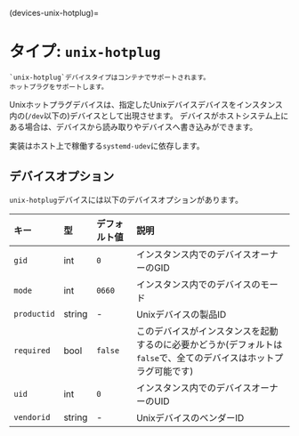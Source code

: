 (devices-unix-hotplug)=
# タイプ: `unix-hotplug`

```{note}
`unix-hotplug`デバイスタイプはコンテナでサポートされます。
ホットプラグをサポートします。
```

Unixホットプラグデバイスは、指定したUnixデバイスデバイスをインスタンス内の(`/dev`以下の)デバイスとして出現させます。
デバイスがホストシステム上にある場合は、デバイスから読み取りやデバイスへ書き込みができます。

実装はホスト上で稼働する`systemd-udev`に依存します。

## デバイスオプション

`unix-hotplug`デバイスには以下のデバイスオプションがあります。

キー        | 型     | デフォルト値 | 説明
:--         | :--    | :--          | :--
`gid`       | int    | `0`          | インスタンス内でのデバイスオーナーのGID
`mode`      | int    | `0660`       | インスタンス内でのデバイスのモード
`productid` | string | -            | Unixデバイスの製品ID
`required`  | bool   | `false`      | このデバイスがインスタンスを起動するのに必要かどうか(デフォルトは`false`で、全てのデバイスはホットプラグ可能です)
`uid`       | int    | `0`          | インスタンス内でのデバイスオーナーのUID
`vendorid`  | string | -            | UnixデバイスのベンダーID

